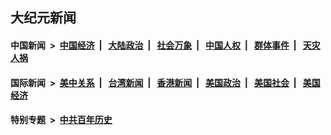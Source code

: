 ## 大纪元新闻

#### 中国新闻 &nbsp;>&nbsp; [中国经济](indexes/ncid283/README.md?07192045) &nbsp;| &nbsp; [大陆政治](indexes/ncid277/README.md?07192045) &nbsp;| &nbsp; [社会万象](indexes/ncid282/README.md?07192045) &nbsp;| &nbsp; [中国人权](indexes/ncid278/README.md?07192045) &nbsp;| &nbsp; [群体事件](indexes/ncid279/README.md?07192045) &nbsp;| &nbsp; [天灾人祸](indexes/ncid280/README.md?07192045)

#### 国际新闻 &nbsp;>&nbsp; [美中关系](indexes/nf1412576/README.md?07192045) &nbsp;| &nbsp; [台湾新闻](indexes/ncid1349361/README.md?07192045) &nbsp;| &nbsp; [香港新闻](indexes/ncid1349362/README.md?07192045) &nbsp;| &nbsp; [美国政治](indexes/ncid1078159/README.md?07192045) &nbsp;| &nbsp; [美国社会](indexes/ncid1078160/README.md?07192045) &nbsp;| &nbsp; [美国经济](indexes/ncid1078158/README.md?07192045)

#### 特别专题 &nbsp;>&nbsp; [中共百年历史](https://github.com/easy2view/epoch-special/blob/master/README.md?07192045)  
